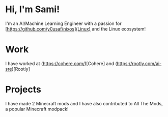 # Hi, I'm Sami!
I'm an AI/Machine Learning Engineer with a passion for [https://github.com/y0usaf/nixos](Linux) and the Linux ecosystem!

# Work
I have worked at (https://cohere.com/)[Cohere] and (https://rootly.com/ai-sre)[Rootly]

# Projects
I have made 2 Minecraft mods and I have also contributed to All The Mods, a popular Minecraft modpack!
